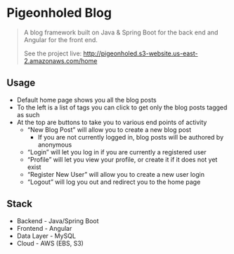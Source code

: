 # Pigeonholed Blog
> A blog framework built on Java & Spring Boot for the back end and Angular for the front end.
> 
> See the project live: http://pigeonholed.s3-website.us-east-2.amazonaws.com/home

## Usage
* Default home page shows you all the blog posts
* To the left is a list of tags you can click to get only the blog posts tagged as such
* At the top are buttons to take you to various end points of activity
	* “New Blog Post” will allow you to create a new blog post
		* If you are not currently logged in, blog posts will be authored by anonymous
	* “Login” will let you log in if you are currently a registered user
	* “Profile” will let you view your profile, or create it if it does not yet exist
	* “Register New User” will allow you to create a new user login 
	* “Logout” will log you out and redirect you to the home page

## Stack
* Backend - Java/Spring Boot
* Frontend - Angular
* Data Layer - MySQL
* Cloud - AWS (EBS, S3)
